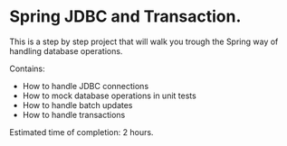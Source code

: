 # Spring JDBC and Transaction.

This is a step by step project that will walk you trough the Spring way of handling database operations.

Contains:

- How to handle JDBC connections
- How to mock database operations in unit tests
- How to handle batch updates
- How to handle transactions

Estimated time of completion: 2 hours.
